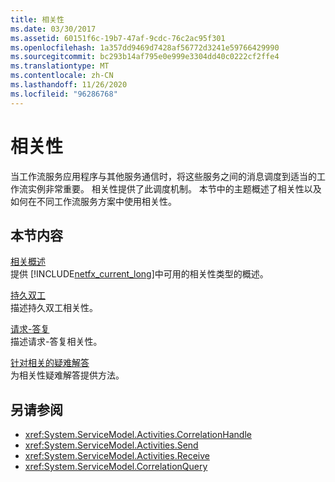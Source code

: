 ```yaml
---
title: 相关性
ms.date: 03/30/2017
ms.assetid: 60151f6c-19b7-47af-9cdc-76c2ac95f301
ms.openlocfilehash: 1a357dd9469d7428af56772d3241e59766429990
ms.sourcegitcommit: bc293b14af795e0e999e3304dd40c0222cf2ffe4
ms.translationtype: MT
ms.contentlocale: zh-CN
ms.lasthandoff: 11/26/2020
ms.locfileid: "96286768"
---
```

# <a name="correlation"></a>相关性

当工作流服务应用程序与其他服务通信时，将这些服务之间的消息调度到适当的工作流实例非常重要。 相关性提供了此调度机制。 本节中的主题概述了相关性以及如何在不同工作流服务方案中使用相关性。  
  
## <a name="in-this-section"></a>本节内容  

 [相关概述](correlation-overview.md)  
 提供 [!INCLUDE[netfx_current_long](../../../../includes/netfx-current-long-md.md)]中可用的相关性类型的概述。  
  
 [持久双工](durable-duplex-correlation.md)  
 描述持久双工相关性。
  
 [请求-答复](request-reply-correlation.md)  
 描述请求-答复相关性。  
  
 [针对相关的疑难解答](troubleshooting-correlation.md)  
 为相关性疑难解答提供方法。  
  
## <a name="see-also"></a>另请参阅

- <xref:System.ServiceModel.Activities.CorrelationHandle>
- <xref:System.ServiceModel.Activities.Send>
- <xref:System.ServiceModel.Activities.Receive>
- <xref:System.ServiceModel.CorrelationQuery>
